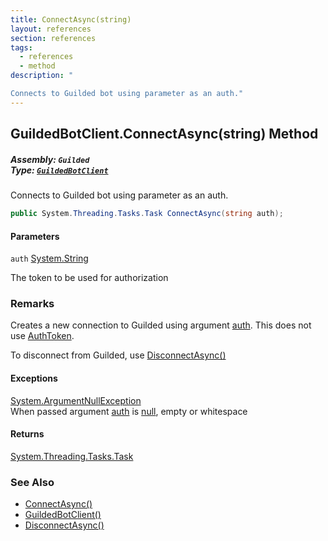 ```yaml
---
title: ConnectAsync(string)
layout: references
section: references
tags:
  - references
  - method
description: "

Connects to Guilded bot using parameter as an auth."
---
```


## GuildedBotClient.ConnectAsync(string) Method
##### **Assembly:** `Guilded`<br/>**Type:** [`GuildedBotClient`](GuildedBotClient 'Guilded.GuildedBotClient')

Connects to Guilded bot using parameter as an auth.

```csharp
public System.Threading.Tasks.Task ConnectAsync(string auth);
```
#### Parameters

<a name='Guilded.GuildedBotClient.ConnectAsync(string).auth'></a>

`auth` [System.String](https://docs.microsoft.com/en-us/dotnet/api/System.String 'System.String')

The token to be used for authorization

### Remarks
  
Creates a new connection to Guilded using argument [auth](GuildedBotClient.ConnectAsync(string)#Guilded.GuildedBotClient.ConnectAsync(string).auth 'Guilded.GuildedBotClient.ConnectAsync(string).auth'). This does not use [AuthToken](GuildedBotClient.AuthToken 'Guilded.GuildedBotClient.AuthToken').  
  
To disconnect from Guilded, use [DisconnectAsync()](AbstractGuildedClient.DisconnectAsync() 'Guilded.AbstractGuildedClient.DisconnectAsync()')

#### Exceptions

[System.ArgumentNullException](https://docs.microsoft.com/en-us/dotnet/api/System.ArgumentNullException 'System.ArgumentNullException')  
When passed argument [auth](GuildedBotClient.ConnectAsync(string)#Guilded.GuildedBotClient.ConnectAsync(string).auth 'Guilded.GuildedBotClient.ConnectAsync(string).auth') is [null](https://docs.microsoft.com/en-us/dotnet/csharp/language-reference/keywords/null 'https://docs.microsoft.com/en-us/dotnet/csharp/language-reference/keywords/null'), empty or whitespace

#### Returns
[System.Threading.Tasks.Task](https://docs.microsoft.com/en-us/dotnet/api/System.Threading.Tasks.Task 'System.Threading.Tasks.Task')

### See Also
- [ConnectAsync()](GuildedBotClient.ConnectAsync() 'Guilded.GuildedBotClient.ConnectAsync()')
- [GuildedBotClient()](GuildedBotClient.GuildedBotClient() 'Guilded.GuildedBotClient.GuildedBotClient()')
- [DisconnectAsync()](AbstractGuildedClient.DisconnectAsync() 'Guilded.AbstractGuildedClient.DisconnectAsync()')